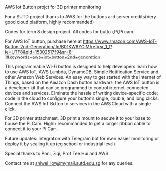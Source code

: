 AWS Iot Button projct for 3D printer monitoring

For a SUTD project thanks to AWS for the buttons and server credits(Very good cloud platform, highly recommanded) 

Codes for term 8 design project. 
All codes for button,Pi,Pi cam.

For AWS IoT button, purchase here at https://www.amazon.com/AWS-IoT-Button-2nd-Generation/dp/B01KW6YCIM/ref=sr_1_1?ie=UTF8&qid=1530251759&sr=8-1&keywords=aws+iot+button+2nd+generation

This programmable Wi-Fi button is designed to help developers learn how to use AWS IoT, AWS Lambda, DynamoDB, Simple Notification Service and other Amazon Web Services.
An easy way to get started with the Internet of Things, based on the Amazon Dash button hardware, the AWS IoT button is a developer kit that can be programmed to control internet-connected devices and services.
Eliminate the hassle of writing device-specific code; code in the cloud to configure your button’s single, double, and long clicks.
Connect the AWS IoT Button to services in the AWS Cloud with a single click.

For 3D printer attachment, 3D print a mount to secure it to your base to house the Pi Cam.
Highly recommanded to get a longer ribbon cable to connect it to your Pi Cam.

Future updates: Integration with Telegram bot for even easier monitoring or deploy it by scaling it up (eg school or industrial level)


Special thanks to Poni, Ziqi, Prof Tee Hui and AWS 

Contact me at shiwei_loy@mymail.sutd.edu.sg for any queries.
